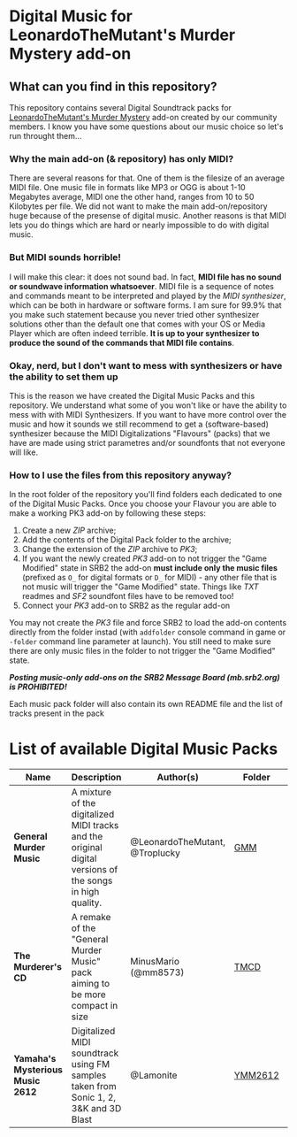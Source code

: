 # Digital Music for LeonardoTheMutant's Murder Mystery add-on

## What can you find in this repository?
This repository contains several Digital Soundtrack packs for [LeonardoTheMutant's Murder Mystery](https://github.com/LeonardoTheMutant/SRB2-Murder-Mystery) add-on created by our community members. I know you have some questions about our music choice so let's run throught them...

### Why the main add-on (& repository) has only MIDI?
There are several reasons for that. One of them is the filesize of an average MIDI file. One music file in formats like MP3 or OGG is about 1-10 Megabytes average, MIDI one the other hand, ranges from 10 to 50 Kilobytes per file. We did not want to make the main add-on/repository huge because of the presense of digital music. Another reasons is that MIDI lets you do things which are hard or nearly impossible to do with digital music.

### But MIDI sounds horrible!
I will make this clear: it does not sound bad. In fact, **MIDI file has no sound or soundwave information whatsoever**. MIDI file is a sequence of notes and commands meant to be interpreted and played by the *MIDI synthesizer*, which can be both in hardware or software forms. I am sure for 99.9% that you make such statement because you never tried other synthesizer solutions other than the default one that comes with your OS or Media Player which are often indeed terrible. **It is up to your synthesizer to produce the sound of the commands that MIDI file contains**.

### Okay, nerd, but I don't want to mess with synthesizers or have the ability to set them up
This is the reason we have created the Digital Music Packs and this repository. We understand what some of you won't like or have the ability to mess with with MIDI Synthesizers. If you want to have more control over the music and how it sounds we still recommend to get a (software-based) synthesizer because the MIDI Digitalizations "Flavours" (packs) that we have are made using strict parametres and/or soundfonts that not everyone will like.

### How to I use the files from this repository anyway?
In the root folder of the repository you'll find folders each dedicated to one of the Digital Music Packs. Once you choose your Flavour you are able to make a working PK3 add-on by following these steps:
1. Create a new *ZIP* archive;
2. Add the contents of the Digital Pack folder to the archive;
3. Change the extension of the *ZIP* archive to *PK3*;
4. If you want the newly created *PK3* add-on to not trigger the "Game Modified" state in SRB2 the add-on **must include only the music files** (prefixed as `O_` for digital formats or `D_` for MIDI) - any other file that is not music will trigger the "Game Modified" state. Things like *TXT* readmes and *SF2* soundfont files have to be removed too!
5. Connect your *PK3* add-on to SRB2 as the regular add-on

You may not create the *PK3* file and force SRB2 to load the add-on contents directly from the folder instad (with `addfolder` console command in game or `-folder` command line parameter at launch). You still need to make sure there are only music files in the folder to not trigger the "Game Modified" state.

***Posting music-only add-ons on the SRB2 Message Board (mb.srb2.org) is PROHIBITED!***

Each music pack folder will also contain its own README file and the list of tracks present in the pack

# List of available Digital Music Packs

| Name | Description | Author(s) | Folder | Size |
| --- | --- | --- | --- | --- |
| **General Murder Music** | A mixture of the digitalized MIDI tracks and the original digital versions of the songs in high quality. | @LeonardoTheMutant, @Troplucky | [GMM](./GMM/) | 276 MB |
| **The Murderer's CD** | A remake of the "General Murder Music" pack aiming to be more compact in size | MinusMario (@mm8573) | [TMCD](./TMCD/) | 66.6 MB |
| **Yamaha's Mysterious Music 2612** | Digitalized MIDI soundtrack using FM samples taken from Sonic 1, 2, 3&K and 3D Blast | @Lamonite | [YMM2612](./YMM2612/) | 243 MB |